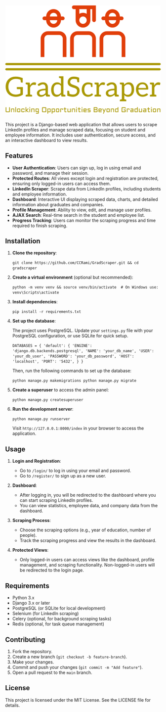 ![alt text](https://raw.githubusercontent.com/CCRami/GradScraper/main/staticfiles/img/logo-transparent.png)
=====================

This project is a Django-based web application that allows users to scrape LinkedIn profiles and manage scraped data, focusing on student and employee information. It includes user authentication, secure access, and an interactive dashboard to view results.

Features
--------

-   **User Authentication**: Users can sign up, log in using email and password, and manage their session.
-   **Protected Routes**: All views except login and registration are protected, ensuring only logged-in users can access them.
-   **LinkedIn Scraper**: Scrape data from LinkedIn profiles, including students and employee information.
-   **Dashboard**: Interactive UI displaying scraped data, charts, and detailed information about graduates and companies.
-   **Profile Management**: Ability to view, edit, and manage user profiles.
-   **AJAX Search**: Real-time search in the student and employee list.
-   **Progress Tracking**: Users can monitor the scraping progress and time required to finish scraping.

Installation
------------

1.  **Clone the repository**:

    `git clone https://github.com/CCRami/GradScraper.git
    &&
    cd gradscraper`

3.  **Create a virtual environment** (optional but recommended):

    `python -m venv venv
    &&
    source venv/bin/activate  # On Windows use: venv\Scripts\activate`

5.  **Install dependencies**:

    `pip install -r requirements.txt`

6.  **Set up the database**:

    The project uses PostgreSQL. Update your `settings.py` file with your PostgreSQL configuration, or use SQLite for quick setup.

    `DATABASES = {
        'default': {
            'ENGINE': 'django.db.backends.postgresql',
            'NAME': 'your_db_name',
            'USER': 'your_db_user',
            'PASSWORD': 'your_db_password',
            'HOST': 'localhost',
            'PORT': '5432',
        }
    }`

    Then, run the following commands to set up the database:

    `python manage.py makemigrations
    python manage.py migrate`

7.  **Create a superuser** to access the admin panel:

    `python manage.py createsuperuser`

8.  **Run the development server**:

    `python manage.py runserver`

    Visit `http://127.0.0.1:8000/index` in your browser to access the application.

Usage
-----

1.  **Login and Registration**:

    -   Go to `/login/` to log in using your email and password.
    -   Go to `/register/` to sign up as a new user.
2.  **Dashboard**:

    -   After logging in, you will be redirected to the dashboard where you can start scraping LinkedIn profiles.
    -   You can view statistics, employee data, and company data from the dashboard.
3.  **Scraping Process**:

    -   Choose the scraping options (e.g., year of education, number of people).
    -   Track the scraping progress and view the results in the dashboard.
4.  **Protected Views**:

    -   Only logged-in users can access views like the dashboard, profile management, and scraping functionality. Non-logged-in users will be redirected to the login page.

Requirements
------------

-   Python 3.x
-   Django 3.x or later
-   PostgreSQL (or SQLite for local development)
-   Selenium (for LinkedIn scraping)
-   Celery (optional, for background scraping tasks)
-   Redis (optional, for task queue management)

Contributing
------------

1.  Fork the repository.
2.  Create a new branch (`git checkout -b feature-branch`).
3.  Make your changes.
4.  Commit and push your changes (`git commit -m "Add feature"`).
5.  Open a pull request to the `main` branch.

License
-------

This project is licensed under the MIT License. See the LICENSE file for details.
